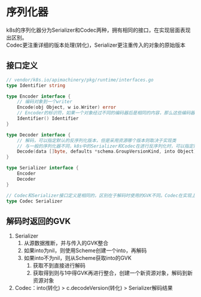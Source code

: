 # 序列化器
k8s的序列化器分为Serializer和Codec两种，拥有相同的接口，在实现层面表现出区别。  
Codec更注重详细的版本处理(转化)，Serializer更注重传入的对象的原始版本  

## 接口定义
```go
// vendor/k8s.io/apimachinery/pkg/runtime/interfaces.go
type Identifier string

type Encoder interface {
	// 编码对象到一个writer
	Encode(obj Object, w io.Writer) error
	// Encoder的标识符，如果一个对象经过不同的编码器后是相同的内容，那么这些编码器的标识符应该是一样的
	Identifier() Identifier
}

type Decoder interface {
	// 解码，可以指定默认的反序列化版本，但是采用资源哪个版本则取决于实现类
	// 与一般的序列化器不同，k8s中的Serializer和Codec在进行反序列化时，可以指定默认的反序列化资源对象版本。
	Decode(data []byte, defaults *schema.GroupVersionKind, into Object) (Object, *schema.GroupVersionKind, error)
}

type Serializer interface {
	Encoder
	Decoder
}

// Codec和Serializer接口定义是相同的，区别在于解码时使用的GVK不同。Codec在实现上是对Serializer的包装
type Codec Serializer
```

## 解码时返回的GVK
1. Serializer
   1. 从源数据推断，并与传入的GVK整合
   2. 如果into为nil，则使用Scheme创建一个into，再解码
   3. 如果into不为nil，则从Scheme获取into的GVK
      1. 获取不到直接进行解码
      2. 获取得到则与1中得GVK再进行整合，创建一个新资源对象，解码到新资源对象
2. Codec：into(转化) > c.decodeVersion(转化) > Serializer解码结果
